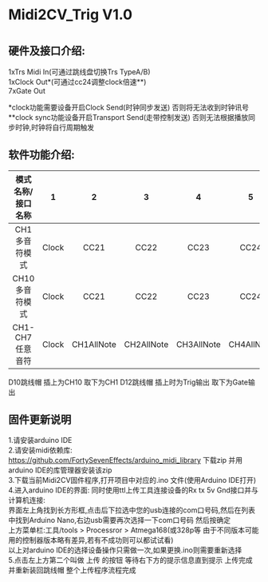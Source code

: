 # Midi2CV_Trig V1.0 
# 

## 硬件及接口介绍:  

1xTrs Midi In(可通过跳线盘切换Trs TypeA/B)  
1xClock Out*(可通过cc24调整clock倍速**)  
7xGate Out

*clock功能需要设备开启Clock Send(时钟同步发送)  否则将无法收到时钟讯号  
**clock sync功能设备开启Transport Send(走带控制发送) 否则无法根据播放同步时钟,时钟将自行周期触发  

## 软件功能介绍:   
|模式名称/接口名称|1|2|3|4|5|6|7|8|
|:-------------:|:-------:|:-------:|:-------:|:-------:|:-------:|:-------:|:-------:|:-------:|
|CH1多音符模式|Clock|CC21|CC22|CC23|CC24|CC25|CC26|CC27|
|CH10多音符模式|Clock|CC21|CC22|CC23|CC24|CC25|CC26|CC27|
|CH1-CH7任意音符|Clock|CH1AllNote|CH2AllNote|CH3AllNote|CH4AllNote|CH5AllNote|CH6AllNote|CH7AllNote|   

D10跳线帽 插上为CH10 取下为CH1
D12跳线帽 插上时为Trig输出 取下为Gate输出



## 固件更新说明  
1.请安装arduino IDE  
2.请安装midi依赖库: https://github.com/FortySevenEffects/arduino_midi_library 下载zip 并用arduino IDE的库管理器安装该zip  
3.下载当前Midi2CV固件程序,打开项目中对应的.ino 文件(使用Arduino IDE打开)  
4.进入arduino IDE的界面:  同时使用ttl上传工具连接设备的Rx tx 5v Gnd接口并与计算机连接:  
界面左上角找到长方形框,点击后下拉选中您的usb连接的com口号码,然后在列表中找到Arduino Nano,右边usb需要再次选择一下com口号码 然后按确定  
上方菜单栏:工具/tools > Processror > Atmega168(或328p等 由于不同版本可能用的控制器版本略有差异,若有不成功则可以都试试看)  
以上对arduino IDE的选择设备操作只需做一次,如果更换.ino则需要重新选择  
5.点击左上方第二个叫做 上传 的按钮 等待右下方的提示信息直到提示 上传完成 并重新装回跳线帽 整个上传程序流程完成  






